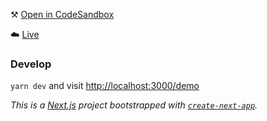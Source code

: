⚒ [Open in CodeSandbox](https://codesandbox.io/s/zealous-star-4nhnv?initialpath=%2Fdemo&module=%2Fpages%2F%5Bslug%5D.js)

☁️ [Live](https://quiz-delta.vercel.app/demo)

### Develop
`yarn dev` and visit [http://localhost:3000/demo](http://localhost:3000/demo)



_This is a [Next.js](https://nextjs.org/) project bootstrapped with [`create-next-app`](https://github.com/vercel/next.js/tree/canary/packages/create-next-app)._
